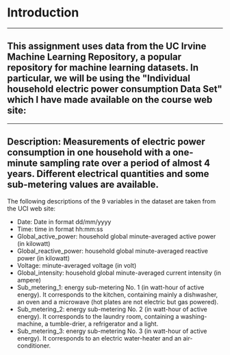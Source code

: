 # Introduction
-------------

## This assignment uses data from the UC Irvine Machine Learning Repository, a popular repository for machine learning datasets. In particular, we will be using the "Individual household electric power consumption Data Set" which I have made available on the course web site:
-------------

## Description: Measurements of electric power consumption in one household with a one-minute sampling rate over a period of almost 4 years. Different electrical quantities and some sub-metering values are available.

The following descriptions of the 9 variables in the dataset are taken from the UCI web site:

+ Date: Date in format dd/mm/yyyy
+ Time: time in format hh:mm:ss
+ Global_active_power: household global minute-averaged active power (in kilowatt)
+ Global_reactive_power: household global minute-averaged reactive power (in kilowatt)
+ Voltage: minute-averaged voltage (in volt)
+ Global_intensity: household global minute-averaged current intensity (in ampere)
+ Sub_metering_1: energy sub-metering No. 1 (in watt-hour of active energy). It corresponds to the kitchen, containing mainly a         dishwasher, an oven and a microwave (hot plates are not electric but gas powered).
+ Sub_metering_2: energy sub-metering No. 2 (in watt-hour of active energy). It corresponds to the laundry room, containing a washing-machine, a tumble-drier, a refrigerator and a light.
+ Sub_metering_3: energy sub-metering No. 3 (in watt-hour of active energy). It corresponds to an electric water-heater and an air-conditioner.




